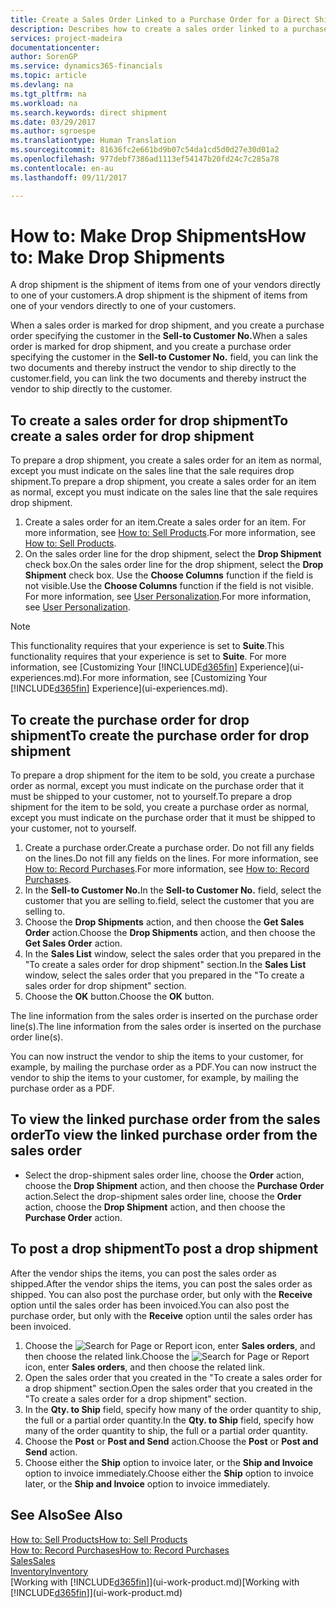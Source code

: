 ```yaml
---
title: Create a Sales Order Linked to a Purchase Order for a Direct Shipment | Microsoft Docs
description: Describes how to create a sales order linked to a purchase order to enable shipment directly from the vendor to the customer.
services: project-madeira
documentationcenter: 
author: SorenGP
ms.service: dynamics365-financials
ms.topic: article
ms.devlang: na
ms.tgt_pltfrm: na
ms.workload: na
ms.search.keywords: direct shipment
ms.date: 03/29/2017
ms.author: sgroespe
ms.translationtype: Human Translation
ms.sourcegitcommit: 81636fc2e661bd9b07c54da1cd5d0d27e30d01a2
ms.openlocfilehash: 977debf7386ad1113ef54147b20fd24c7c285a78
ms.contentlocale: en-au
ms.lasthandoff: 09/11/2017

---
```

# <a name="how-to-make-drop-shipments"></a><span data-ttu-id="3da56-103">How to: Make Drop Shipments</span><span class="sxs-lookup"><span data-stu-id="3da56-103">How to: Make Drop Shipments</span></span>
<span data-ttu-id="3da56-104">A drop shipment is the shipment of items from one of your vendors directly to one of your customers.</span><span class="sxs-lookup"><span data-stu-id="3da56-104">A drop shipment is the shipment of items from one of your vendors directly to one of your customers.</span></span>

<span data-ttu-id="3da56-105">When a sales order is marked for drop shipment, and you create a purchase order specifying the customer in the **Sell-to Customer No.**</span><span class="sxs-lookup"><span data-stu-id="3da56-105">When a sales order is marked for drop shipment, and you create a purchase order specifying the customer in the **Sell-to Customer No.**</span></span> <span data-ttu-id="3da56-106">field, you can link the two documents and thereby instruct the vendor to ship directly to the customer.</span><span class="sxs-lookup"><span data-stu-id="3da56-106">field, you can link the two documents and thereby instruct the vendor to ship directly to the customer.</span></span>

## <a name="to-create-a-sales-order-for-drop-shipment"></a><span data-ttu-id="3da56-107">To create a sales order for drop shipment</span><span class="sxs-lookup"><span data-stu-id="3da56-107">To create a sales order for drop shipment</span></span>
<span data-ttu-id="3da56-108">To prepare a drop shipment, you create a sales order for an item as normal, except you must indicate on the sales line that the sale requires drop shipment.</span><span class="sxs-lookup"><span data-stu-id="3da56-108">To prepare a drop shipment, you create a sales order for an item as normal, except you must indicate on the sales line that the sale requires drop shipment.</span></span>

1. <span data-ttu-id="3da56-109">Create a sales order for an item.</span><span class="sxs-lookup"><span data-stu-id="3da56-109">Create a sales order for an item.</span></span> <span data-ttu-id="3da56-110">For more information, see [How to: Sell Products](sales-how-sell-products.md).</span><span class="sxs-lookup"><span data-stu-id="3da56-110">For more information, see [How to: Sell Products](sales-how-sell-products.md).</span></span>
2. <span data-ttu-id="3da56-111">On the sales order line for the drop shipment, select the **Drop Shipment** check box.</span><span class="sxs-lookup"><span data-stu-id="3da56-111">On the sales order line for the drop shipment, select the **Drop Shipment** check box.</span></span> <span data-ttu-id="3da56-112">Use the **Choose Columns** function if the field is not visible.</span><span class="sxs-lookup"><span data-stu-id="3da56-112">Use the **Choose Columns** function if the field is not visible.</span></span> <span data-ttu-id="3da56-113">For more information, see [User Personalization](ui-user-personalization.md).</span><span class="sxs-lookup"><span data-stu-id="3da56-113">For more information, see [User Personalization](ui-user-personalization.md).</span></span>

> [!NOTE]  
>   <span data-ttu-id="3da56-114">This functionality requires that your experience is set to **Suite**.</span><span class="sxs-lookup"><span data-stu-id="3da56-114">This functionality requires that your experience is set to **Suite**.</span></span> <span data-ttu-id="3da56-115">For more information, see [Customizing Your [!INCLUDE[d365fin](includes/d365fin_md.md)] Experience](ui-experiences.md).</span><span class="sxs-lookup"><span data-stu-id="3da56-115">For more information, see [Customizing Your [!INCLUDE[d365fin](includes/d365fin_md.md)] Experience](ui-experiences.md).</span></span>

## <a name="to-create-the-purchase-order-for-drop-shipment"></a><span data-ttu-id="3da56-116">To create the purchase order for drop shipment</span><span class="sxs-lookup"><span data-stu-id="3da56-116">To create the purchase order for drop shipment</span></span>
<span data-ttu-id="3da56-117">To prepare a drop shipment for the item to be sold, you create a purchase order as normal, except you must indicate on the purchase order that it must be shipped to your customer, not to yourself.</span><span class="sxs-lookup"><span data-stu-id="3da56-117">To prepare a drop shipment for the item to be sold, you create a purchase order as normal, except you must indicate on the purchase order that it must be shipped to your customer, not to yourself.</span></span>

1. <span data-ttu-id="3da56-118">Create a purchase order.</span><span class="sxs-lookup"><span data-stu-id="3da56-118">Create a purchase order.</span></span> <span data-ttu-id="3da56-119">Do not fill any fields on the lines.</span><span class="sxs-lookup"><span data-stu-id="3da56-119">Do not fill any fields on the lines.</span></span> <span data-ttu-id="3da56-120">For more information, see [How to: Record Purchases](purchasing-how-record-purchases.md).</span><span class="sxs-lookup"><span data-stu-id="3da56-120">For more information, see [How to: Record Purchases](purchasing-how-record-purchases.md).</span></span>
2. <span data-ttu-id="3da56-121">In the **Sell-to Customer No.**</span><span class="sxs-lookup"><span data-stu-id="3da56-121">In the **Sell-to Customer No.**</span></span> <span data-ttu-id="3da56-122">field, select the customer that you are selling to.</span><span class="sxs-lookup"><span data-stu-id="3da56-122">field, select the customer that you are selling to.</span></span>
3. <span data-ttu-id="3da56-123">Choose the **Drop Shipments** action, and then choose the **Get Sales Order** action.</span><span class="sxs-lookup"><span data-stu-id="3da56-123">Choose the **Drop Shipments** action, and then choose the **Get Sales Order** action.</span></span>
4. <span data-ttu-id="3da56-124">In the **Sales List** window, select the sales order that you prepared in the "To create a sales order for drop shipment" section.</span><span class="sxs-lookup"><span data-stu-id="3da56-124">In the **Sales List** window, select the sales order that you prepared in the "To create a sales order for drop shipment" section.</span></span>
5. <span data-ttu-id="3da56-125">Choose the **OK** button.</span><span class="sxs-lookup"><span data-stu-id="3da56-125">Choose the **OK** button.</span></span>

<span data-ttu-id="3da56-126">The line information from the sales order is inserted on the purchase order line(s).</span><span class="sxs-lookup"><span data-stu-id="3da56-126">The line information from the sales order is inserted on the purchase order line(s).</span></span>

<span data-ttu-id="3da56-127">You can now instruct the vendor to ship the items to your customer, for example, by mailing the purchase order as a PDF.</span><span class="sxs-lookup"><span data-stu-id="3da56-127">You can now instruct the vendor to ship the items to your customer, for example, by mailing the purchase order as a PDF.</span></span>     

## <a name="to-view-the-linked-purchase-order-from-the-sales-order"></a><span data-ttu-id="3da56-128">To view the linked purchase order from the sales order</span><span class="sxs-lookup"><span data-stu-id="3da56-128">To view the linked purchase order from the sales order</span></span>
* <span data-ttu-id="3da56-129">Select the drop-shipment sales order line, choose the **Order** action, choose the **Drop Shipment** action, and then choose the **Purchase Order** action.</span><span class="sxs-lookup"><span data-stu-id="3da56-129">Select the drop-shipment sales order line, choose the **Order** action, choose the **Drop Shipment** action, and then choose the **Purchase Order** action.</span></span>

## <a name="to-post-a-drop-shipment"></a><span data-ttu-id="3da56-130">To post a drop shipment</span><span class="sxs-lookup"><span data-stu-id="3da56-130">To post a drop shipment</span></span>
<span data-ttu-id="3da56-131">After the vendor ships the items, you can post the sales order as shipped.</span><span class="sxs-lookup"><span data-stu-id="3da56-131">After the vendor ships the items, you can post the sales order as shipped.</span></span> <span data-ttu-id="3da56-132">You can also post the purchase order, but only with the **Receive** option until the sales order has been invoiced.</span><span class="sxs-lookup"><span data-stu-id="3da56-132">You can also post the purchase order, but only with the **Receive** option until the sales order has been invoiced.</span></span>

1. <span data-ttu-id="3da56-133">Choose the ![Search for Page or Report](media/ui-search/search_small.png "Search for Page or Report icon") icon, enter **Sales orders**, and then choose the related link.</span><span class="sxs-lookup"><span data-stu-id="3da56-133">Choose the ![Search for Page or Report](media/ui-search/search_small.png "Search for Page or Report icon") icon, enter **Sales orders**, and then choose the related link.</span></span>
2. <span data-ttu-id="3da56-134">Open the sales order that you created in the "To create a sales order for a drop shipment" section.</span><span class="sxs-lookup"><span data-stu-id="3da56-134">Open the sales order that you created in the "To create a sales order for a drop shipment" section.</span></span>
3. <span data-ttu-id="3da56-135">In the **Qty. to Ship** field, specify how many of the order quantity to ship, the full or a partial order quantity.</span><span class="sxs-lookup"><span data-stu-id="3da56-135">In the **Qty. to Ship** field, specify how many of the order quantity to ship, the full or a partial order quantity.</span></span>
4. <span data-ttu-id="3da56-136">Choose the **Post** or **Post and Send** action.</span><span class="sxs-lookup"><span data-stu-id="3da56-136">Choose the **Post** or **Post and Send** action.</span></span>
5. <span data-ttu-id="3da56-137">Choose either the **Ship** option to invoice later, or the **Ship and Invoice** option to invoice immediately.</span><span class="sxs-lookup"><span data-stu-id="3da56-137">Choose either the **Ship** option to invoice later, or the **Ship and Invoice** option to invoice immediately.</span></span>

## <a name="see-also"></a><span data-ttu-id="3da56-138">See Also</span><span class="sxs-lookup"><span data-stu-id="3da56-138">See Also</span></span>
[<span data-ttu-id="3da56-139">How to: Sell Products</span><span class="sxs-lookup"><span data-stu-id="3da56-139">How to: Sell Products</span></span>](sales-how-sell-products.md)  
[<span data-ttu-id="3da56-140">How to: Record Purchases</span><span class="sxs-lookup"><span data-stu-id="3da56-140">How to: Record Purchases</span></span>](purchasing-how-record-purchases.md)  
[<span data-ttu-id="3da56-141">Sales</span><span class="sxs-lookup"><span data-stu-id="3da56-141">Sales</span></span>](sales-manage-sales.md)  
[<span data-ttu-id="3da56-142">Inventory</span><span class="sxs-lookup"><span data-stu-id="3da56-142">Inventory</span></span>](inventory-manage-inventory.md)  
<span data-ttu-id="3da56-143">[Working with [!INCLUDE[d365fin](includes/d365fin_md.md)]](ui-work-product.md)</span><span class="sxs-lookup"><span data-stu-id="3da56-143">[Working with [!INCLUDE[d365fin](includes/d365fin_md.md)]](ui-work-product.md)</span></span>

